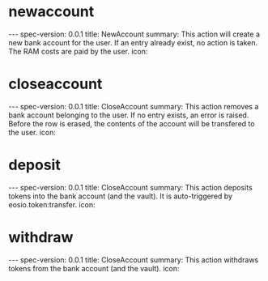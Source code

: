 <h1 class="contract">newaccount</h1>
---
spec-version: 0.0.1
title: NewAccount
summary: This action will create a new bank account for the user.  If an entry
already exist, no action is taken.  The RAM costs are paid by the user.
icon:

<h1 class="contract">closeaccount</h1>
---
spec-version: 0.0.1
title: CloseAccount
summary: This action removes a bank account belonging to the user.  If no
entry exists, an error is raised.  Before the row is erased, the contents of
the account will be transfered to the user.
icon:

<h1 class="contract">deposit</h1>
---
spec-version: 0.0.1
title: CloseAccount
summary: This action deposits tokens into the bank account (and the vault). It
is auto-triggered by eosio.token:transfer.
icon:

<h1 class="contract">withdraw</h1>
---
spec-version: 0.0.1
title: CloseAccount
summary: This action withdraws tokens from the bank account (and the vault).
icon:
